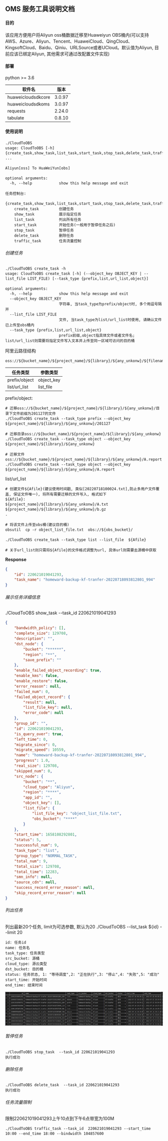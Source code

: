 ## OMS 服务工具说明文档

#### 目的

该应用方便用户将Aliyun oss桶数据迁移至Huaweiyun OBS桶内(可以支持AWS、Azure、Aliyun、Tencent、HuaweiCloud、QingCloud、KingsoftCloud、Baidu、Qiniu、URLSource或者UCloud。默认值为Aliyun, 目前应该已绑定Aliyun, 其他需求可通过改配置文件实现)


#### 部署
python >= 3.6

| 软件名            |   版本  |
| ----------------- | ------ |
| huaweicloudsdkcore| 3.0.97 |
| huaweicloudsdkoms | 3.0.97 |
| requests          | 2.24.0 |
| tabulate          | 0.8.10 |


#### 使用说明

```shell
./CloudToOBS
usage: CloudToOBS [-h] {create_task,show_task,list_task,start_task,stop_task,delete_task,traffic_task} ...

Aliyun[oss] To HuaWeiYun[obs]

optional arguments:
  -h, --help            show this help message and exit

任务控制台:
  {create_task,show_task,list_task,start_task,stop_task,delete_task,traffic_task}
    create_task         创建任务
    show_task           展示指定任务
    list_task           列出所有任务
    start_task          开始任务(一般用于暂停任务之后)
    stop_task           暂停任务
    delete_task         删除任务
    traffic_task        任务流量控制

```

###### 创建任务
```shell
./CloudToOBS create_task -h
usage: CloudToOBS create_task [-h] (--object_key OBJECT_KEY | --list_file LIST_FILE) [--task_type {prefix,list,url_list,object}]

optional arguments:
  -h, --help            show this help message and exit
  --object_key OBJECT_KEY
                        字符串, 当task_type为prefix/object时, 多个用逗号隔开
  --list_file LIST_FILE
                        文件, 当task_type为list/url_list时使用, 请确认文件已上传至obs桶内
  --task_type {prefix,list,url_list,object}
                        prefix前缀,object指具体文件或者文件名; list/url_list则需要将指定文件写入文本并上传至同一区域可访问的目的桶

```
阿里云路径结构
```
oss://${bucket_name}/${project_name}/${library}/${any_unkonw}/${filename}
```

| 任务类型               | 参数类型                         |
| --------------------- | -------------------------------- |
|  prefix/object        | object_key                       | 
|  list/url_list        | list_file                        |

prefix/object: 
```shell
# 迁移oss://${bucket_name}/${project_name}/${library}/${any_unkonw}/目录下文件前缀为201127的文件
./CloudToOBS create_task --task_type prefix --object_key ${project_name}/${library}/${any_unkonw}/201127

# 迁移目录oss://${bucket_name}/${project_name}/${library}/${any_unkonw}
./CloudToOBS create_task --task_type object --object_key ${project_name}/${library}/${any_unkonw}

# 迁移文件oss://${bucket_name}/${project_name}/${library}/${any_unkonw}/A.report
./CloudToOBS create_task --task_type object --object_key ${project_name}/${library}/${any_unkonw}/A.report
```

list/url_list
```shell
# 创建文件${Afile}(建议使用时间戳, 类似[20220718100024.txt],防止多用户文件覆盖, 保证文件唯一), 将所有需要迁移的文件写入, 格式如下
${Afile}:
${project_name}/${library}/${any_unkonw}/A.txt
${project_name}/${library}/${any_unkonw}/b.gz
.

# 将该文件上传至obs桶(建议目的桶)
obsutil  cp -r object_list_file.txt  obs://${obs_bucket}/

./CloudToOBS create_task --task_type list --list_file  ${Afile}

# 关于url_list则只需将${Afile}的文件格式调整为url, 具体url则需要去源桶中获取
```
**Response**
```json
{
    "id": 220621019041293,
    "task_name": "homeward-backup-kf-tranfer-20220718093812801_994" 
}

```


###### 展示任务详细信息

./CloudToOBS show_task --task_id  220621019041293
```json
{
    "bandwidth_policy": [],
    "complete_size": 129708,
    "description": "",
    "dst_node": {
        "bucket": "******",
        "region": "**",
        "save_prefix": ""
    },
    "enable_failed_object_recording": true,
    "enable_kms": false,
    "enable_restore": false,
    "error_reason": null,
    "failed_num": 0,
    "failed_object_record": {
        "result": null,
        "list_file_key": null,
        "error_code": null
    },
    "group_id": "",
    "id": 220621019041293,
    "is_query_over": true,
    "left_time": 0,
    "migrate_since": 0,
    "migrate_speed": 10559,
    "name": "homeward-backup-kf-tranfer-20220718093812801_994",
    "progress": 1.0,
    "real_size": 129708,
    "skipped_num": 0,
    "src_node": {
        "bucket": "**",
        "cloud_type": "Aliyun",
        "region": "****",
        "app_id": "",
        "object_key": [],
        "list_file": {
            "list_file_key": "object_list_file.txt",
            "obs_bucket": "****"
        }
    },
    "start_time": 1658108292801,
    "status": 5,
    "successful_num": 9,
    "task_type": "list",
    "group_type": "NORMAL_TASK",
    "total_num": 9,
    "total_size": 129708,
    "total_time": 12283,
    "smn_info": null,
    "source_cdn": null,
    "success_record_error_reason": null,
    "skip_record_error_reason": null
}
```

###### 列出任务
列出最新20个任务, limit为可选参数, 默认为20
./CloudToOBS --list_task ${id} --limit 20
```
id: 任务id
name: 任务名
task_type: 任务类型
src_bucket: 源桶
cloud_type: 源云类型
dst_bucket: 目的桶
status: 任务状态, 1: "等待调度",2: "正在执行",3: "停止",4: "失败",5: "成功"
start_time: 开始时间
end_time: 结束时间
```
![list_task](./list_task.png)



###### 暂停任务
```
./CloudToOBS stop_task  --task_id 220621019041293
执行成功
```

###### 删除任务
```
./CloudToOBS delete_task  --task_id 220621019041293
执行成功
```


###### 任务流量限制
限制220621019041293上午10点到下午6点带宽为100M
```shell
./CloudToOBS traffic_task --task_id  220621019041293 --start_time 10:00 --end_time 18:00 --bindwidth 104857600
```
